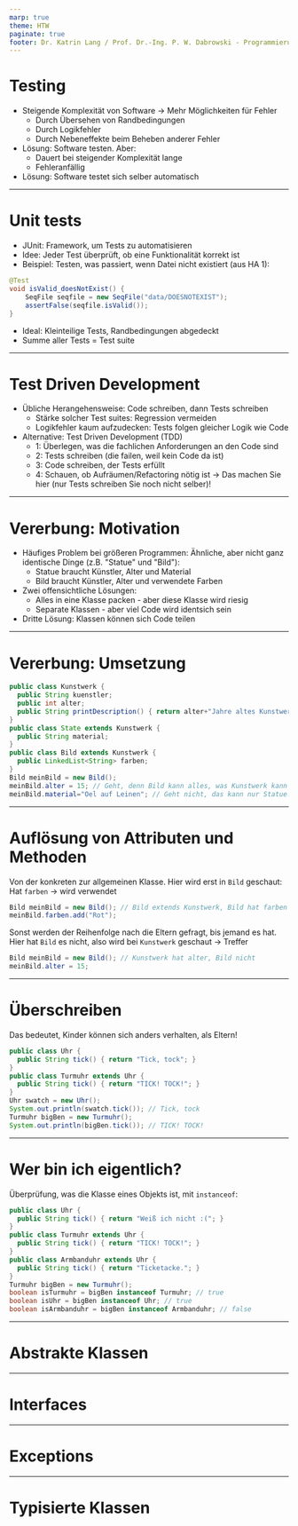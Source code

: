 ```yaml
---
marp: true
theme: HTW
paginate: true
footer: Dr. Katrin Lang / Prof. Dr.-Ing. P. W. Dabrowski - Programmierung 2 - HTW Berlin
---
```


# Testing

* Steigende Komplexität von Software -> Mehr Möglichkeiten für Fehler
  * Durch Übersehen von Randbedingungen
  * Durch Logikfehler
  * Durch Nebeneffekte beim Beheben anderer Fehler
* Lösung: Software testen. Aber:
  * Dauert bei steigender Komplexität lange
  * Fehleranfällig
* Lösung: Software testet sich selber automatisch

---

# Unit tests

* JUnit: Framework, um Tests zu automatisieren
* Idee: Jeder Test überprüft, ob eine Funktionalität korrekt ist
* Beispiel: Testen, was passiert, wenn Datei nicht existiert (aus HA 1):

```java
@Test
void isValid_doesNotExist() {
    SeqFile seqfile = new SeqFile("data/DOESNOTEXIST");
    assertFalse(seqfile.isValid());
}
```

* Ideal: Kleinteilige Tests, Randbedingungen abgedeckt
* Summe aller Tests = Test suite

---

# Test Driven Development

* Übliche Herangehensweise: Code schreiben, dann Tests schreiben
  * Stärke solcher Test suites: Regression vermeiden
  * Logikfehler kaum aufzudecken: Tests folgen gleicher Logik wie Code
* Alternative: Test Driven Development (TDD)
  * 1: Überlegen, was die fachlichen Anforderungen an den Code sind
  * 2: Tests schreiben (die failen, weil kein Code da ist)
  * 3: Code schreiben, der Tests erfüllt
  * 4: Schauen, ob Aufräumen/Refactoring nötig ist
  -> Das machen Sie hier (nur Tests schreiben Sie noch nicht selber)!

---

# Vererbung: Motivation

* Häufiges Problem bei größeren Programmen: Ähnliche, aber nicht ganz identische Dinge (z.B. "Statue" und "Bild"):
  * Statue braucht Künstler, Alter und Material
  * Bild braucht Künstler, Alter und verwendete Farben
* Zwei offensichtliche Lösungen:
  * Alles in eine Klasse packen - aber diese Klasse wird riesig
  * Separate Klassen - aber viel Code wird identsich sein
* Dritte Lösung: Klassen können sich Code teilen

---

# Vererbung: Umsetzung

```java
public class Kunstwerk {
  public String kuenstler;
  public int alter;
  public String printDescription() { return alter+"Jahre altes Kunstwerk"; }
}
public class State extends Kunstwerk {
  public String material;
}
public class Bild extends Kunstwerk {
  public LinkedList<String> farben;
}
Bild meinBild = new Bild();
meinBild.alter = 15; // Geht, denn Bild kann alles, was Kunstwerk kann
meinBild.material="Oel auf Leinen"; // Geht nicht, das kann nur Statue!
```

---

# Auflösung von Attributen und Methoden

Von der konkreten zur allgemeinen Klasse. Hier wird erst in `Bild` geschaut: Hat `farben` -> wird verwendet
```java
Bild meinBild = new Bild(); // Bild extends Kunstwerk, Bild hat farben
meinBild.farben.add("Rot");
```

Sonst werden der Reihenfolge nach die Eltern gefragt, bis jemand es hat. Hier hat `Bild` es nicht, also wird bei `Kunstwerk` geschaut -> Treffer

```java
Bild meinBild = new Bild(); // Kunstwerk hat alter, Bild nicht
meinBild.alter = 15;
```

---

# Überschreiben

Das bedeutet, Kinder können sich anders verhalten, als Eltern!

```java
public class Uhr {
  public String tick() { return "Tick, tock"; }
}
public class Turmuhr extends Uhr {
  public String tick() { return "TICK! TOCK!"; }
}
Uhr swatch = new Uhr();
System.out.println(swatch.tick()); // Tick, tock
Turmuhr bigBen = new Turmuhr();
System.out.println(bigBen.tick()); // TICK! TOCK!
```

---

# Wer bin ich eigentlich?

Überprüfung, was die Klasse eines Objekts ist, mit `instanceof`:

```java
public class Uhr {
  public String tick() { return "Weiß ich nicht :("; }
}
public class Turmuhr extends Uhr {
  public String tick() { return "TICK! TOCK!"; }
}
public class Armbanduhr extends Uhr {
  public String tick() { return "Ticketacke."; }
}
Turmuhr bigBen = new Turmuhr();
boolean isTurmuhr = bigBen instanceof Turmuhr; // true
boolean isUhr = bigBen instanceof Uhr; // true
boolean isArmbanduhr = bigBen instanceof Armbanduhr; // false
```


---

# Abstrakte Klassen

---

# Interfaces

---


# Exceptions

---

# Typisierte Klassen